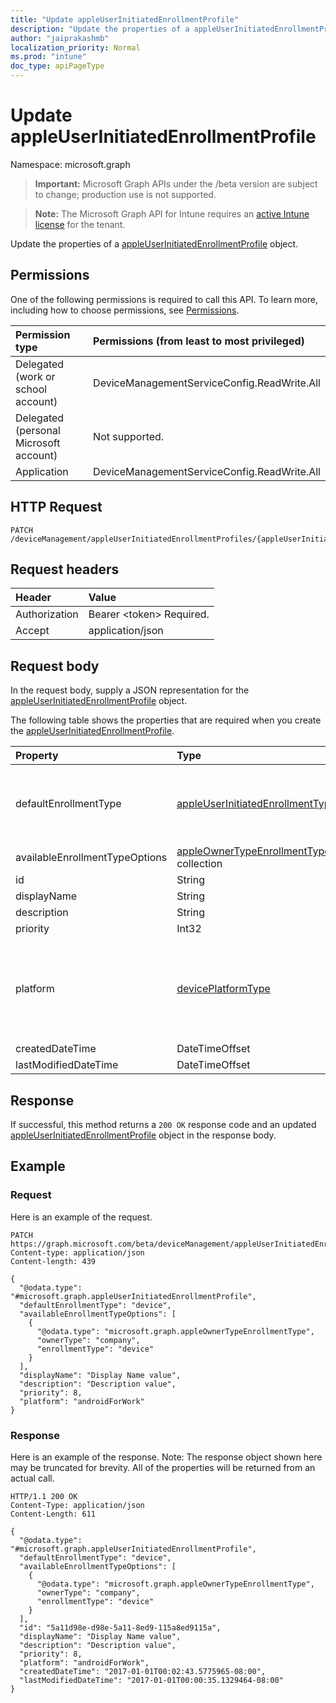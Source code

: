 ```yaml
---
title: "Update appleUserInitiatedEnrollmentProfile"
description: "Update the properties of a appleUserInitiatedEnrollmentProfile object."
author: "jaiprakashmb"
localization_priority: Normal
ms.prod: "intune"
doc_type: apiPageType
---
```


# Update appleUserInitiatedEnrollmentProfile

Namespace: microsoft.graph

> **Important:** Microsoft Graph APIs under the /beta version are subject to change; production use is not supported.

> **Note:** The Microsoft Graph API for Intune requires an [active Intune license](https://go.microsoft.com/fwlink/?linkid=839381) for the tenant.

Update the properties of a [appleUserInitiatedEnrollmentProfile](../resources/intune-enrollment-appleuserinitiatedenrollmentprofile.md) object.

## Permissions
One of the following permissions is required to call this API. To learn more, including how to choose permissions, see [Permissions](/graph/permissions-reference).

<!-- { "blockType": "ignored"  } // Note: Removing this line will result in the permissions autogeneration tool overwriting the table. -->
|Permission type|Permissions (from least to most privileged)|
|:---|:---|
|Delegated (work or school account)|DeviceManagementServiceConfig.ReadWrite.All|
|Delegated (personal Microsoft account)|Not supported.|
|Application|DeviceManagementServiceConfig.ReadWrite.All|

## HTTP Request
<!-- {
  "blockType": "ignored"
}
-->
``` http
PATCH /deviceManagement/appleUserInitiatedEnrollmentProfiles/{appleUserInitiatedEnrollmentProfileId}
```

## Request headers
|Header|Value|
|:---|:---|
|Authorization|Bearer &lt;token&gt; Required.|
|Accept|application/json|

## Request body
In the request body, supply a JSON representation for the [appleUserInitiatedEnrollmentProfile](../resources/intune-enrollment-appleuserinitiatedenrollmentprofile.md) object.

The following table shows the properties that are required when you create the [appleUserInitiatedEnrollmentProfile](../resources/intune-enrollment-appleuserinitiatedenrollmentprofile.md).

|Property|Type|Description|
|:---|:---|:---|
|defaultEnrollmentType|[appleUserInitiatedEnrollmentType](../resources/intune-enrollment-appleuserinitiatedenrollmenttype.md)|The default profile enrollment type. Possible values are: `unknown`, `device`, `user`, `accountDrivenUserEnrollment`, `webDeviceEnrollment`, `unknownFutureValue`.|
|availableEnrollmentTypeOptions|[appleOwnerTypeEnrollmentType](../resources/intune-enrollment-appleownertypeenrollmenttype.md) collection|List of available enrollment type options|
|id|String|The GUID for the object|
|displayName|String|Name of the profile|
|description|String|Description of the profile|
|priority|Int32|Priority, 0 is highest|
|platform|[devicePlatformType](../resources/intune-enrollment-deviceplatformtype.md)|The platform of the Device. Possible values are: `android`, `androidForWork`, `iOS`, `macOS`, `windowsPhone81`, `windows81AndLater`, `windows10AndLater`, `androidWorkProfile`, `unknown`, `androidAOSP`.|
|createdDateTime|DateTimeOffset|Profile creation time|
|lastModifiedDateTime|DateTimeOffset|Profile last modified time|



## Response
If successful, this method returns a `200 OK` response code and an updated [appleUserInitiatedEnrollmentProfile](../resources/intune-enrollment-appleuserinitiatedenrollmentprofile.md) object in the response body.

## Example

### Request
Here is an example of the request.
``` http
PATCH https://graph.microsoft.com/beta/deviceManagement/appleUserInitiatedEnrollmentProfiles/{appleUserInitiatedEnrollmentProfileId}
Content-type: application/json
Content-length: 439

{
  "@odata.type": "#microsoft.graph.appleUserInitiatedEnrollmentProfile",
  "defaultEnrollmentType": "device",
  "availableEnrollmentTypeOptions": [
    {
      "@odata.type": "microsoft.graph.appleOwnerTypeEnrollmentType",
      "ownerType": "company",
      "enrollmentType": "device"
    }
  ],
  "displayName": "Display Name value",
  "description": "Description value",
  "priority": 8,
  "platform": "androidForWork"
}
```

### Response
Here is an example of the response. Note: The response object shown here may be truncated for brevity. All of the properties will be returned from an actual call.
``` http
HTTP/1.1 200 OK
Content-Type: application/json
Content-Length: 611

{
  "@odata.type": "#microsoft.graph.appleUserInitiatedEnrollmentProfile",
  "defaultEnrollmentType": "device",
  "availableEnrollmentTypeOptions": [
    {
      "@odata.type": "microsoft.graph.appleOwnerTypeEnrollmentType",
      "ownerType": "company",
      "enrollmentType": "device"
    }
  ],
  "id": "5a11d98e-d98e-5a11-8ed9-115a8ed9115a",
  "displayName": "Display Name value",
  "description": "Description value",
  "priority": 8,
  "platform": "androidForWork",
  "createdDateTime": "2017-01-01T00:02:43.5775965-08:00",
  "lastModifiedDateTime": "2017-01-01T00:00:35.1329464-08:00"
}
```

